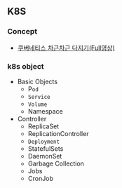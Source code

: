 ## K8S
### Concept
* [쿠버네티스 차근차근 다지기(Full영상)](https://www.youtube.com/watch?v=l42GttmnnZ4)
### k8s object
* Basic Objects
  * P``od``
  * ``Service``
  * ``Volume``
  * Namespace
* Controller
  * ReplicaSet
  * ReplicationController
  * ``Deployment``
  * StatefulSets
  * DaemonSet
  * Garbage Collection
  * Jobs
  * CronJob
